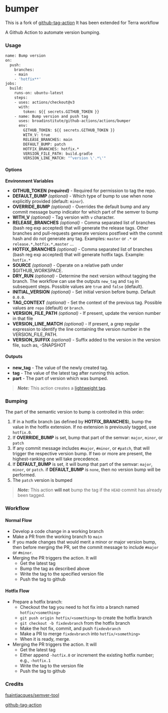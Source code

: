 # bumper

This is a fork of [github-tag-action](https://github.com/anothrNick/github-tag-action)
It has been extended for Terra workflow

A Github Action to automate version bumping.

### Usage

```Dockerfile
name: Bump version
on:
  push:
    branches:
    - main
    - 'hotfix**'
jobs:
  build:
    runs-on: ubuntu-latest
    steps:
    - uses: actions/checkout@v3
      with:
        token: ${{ secrets.GITHUB_TOKEN }}
    - name: Bump version and push tag
      uses: broadinstitute/github-actions/actions/bumper
      env:
        GITHUB_TOKEN: ${{ secrets.GITHUB_TOKEN }}
        WITH_V: true
        RELEASE_BRANCHES: main
        DEFAULT_BUMP: patch
        HOTFIX_BRANCHES: hotfix.*
        VERSION_FILE_PATH: build.gradle
        VERSION_LINE_MATCH: "^version \'.*\'"
```

#### Options

**Environment Variables**

* **GITHUB_TOKEN** ***(required)*** - Required for permission to tag the repo.
* **DEFAULT_BUMP** *(optional)* - Which type of bump to use when none explicitly provided (default: `minor`).
* **OVERRIDE_BUMP** *(optional)* - Overrides the default bump and any commit message bump
  indicator for which part of the semver to bump
* **WITH_V** *(optional)* - Tag version with `v` character.
* **RELEASE_BRANCHES** *(optional)* - Comma separated list of branches (bash reg exp accepted) that will generate the release tags. Other branches and pull-requests generate versions postfixed with the commit hash and do not generate any tag. Examples: `master` or `.*` or `release.*,hotfix.*,master` ...
* **HOTFIX_BRANCHES** *(optional)* - Comma separated list of branches (bash reg exp
  accepted) that will generate hotfix tags. Example: `hotfix.*`
* **SOURCE** *(optional)* - Operate on a relative path under $GITHUB_WORKSPACE.
* **DRY_RUN** *(optional)* - Determine the next version without tagging the branch. The workflow can use the outputs `new_tag` and `tag` in subsequent steps. Possible values are ```true``` and ```false``` (default).
* **INITIAL_VERSION** *(optional)* - Set initial version before bump. Default `0.0.0`.
* **TAG_CONTEXT** *(optional)* - Set the context of the previous tag. Possible values are `repo` (default) or `branch`.
* **VERSION_FILE_PATH** *(optional)* - If present, update the version number in that file
* **VERSION_LINE_MATCH** *(optional)* - If present, a grep regular expression to identify the line containing the version number in the VERSION_FILE_PATH.
* **VERSION_SUFFIX** *(optional)* - Suffix added to the version in the version file, such as, -SNAPSHOT

#### Outputs

* **new_tag** - The value of the newly created tag.
* **tag** - The value of the latest tag after running this action.
* **part** - The part of version which was bumped.

> ***Note:*** This action creates a [lightweight tag](https://developer.github.com/v3/git/refs/#create-a-reference).

### Bumping

The part of the semantic version to bump is controlled in this order:
 1. If in a hotfix branch (as defined by **HOTFIX_BRANCHES**), bump the value in the
 hotfix extension. If no extension is previously tagged, use `hotfix.0`.
 2. If **OVERRIDE_BUMP** is set, bump that part of the semvar: `major`, `minor`, or `patch`
 3. If any commit message includes `#major`, `#minor`, or `#patch`, that will trigger the respective version bump. If two or more are present, the highest-ranking one will take precedence.
 4. If **DEFAULT_BUMP** is set, it will bump that part of the semvar: `major`, `minor`, or
 `patch`. if **DEFAULT_BUMP** is `none`, then no version bump will be performed.
 5. The `patch` version is bumped

> ***Note:*** This action **will not** bump the tag if the `HEAD` commit has already been tagged.

### Workflow

#### Normal Flow

* Develop a code change in a working branch
* Make a PR from the working branch to `main`
* If you made changes that would merit a minor or major version bump, then before merging
the PR, set the commit message to include `#major` or `#minor`.
* Merging the PR triggers the action. It will
  * Get the latest tag
  * Bump the tag as described above
  * Write the tag to the specified version file
  * Push the tag to github

#### Hotfix Flow

* Prepare a hotfix branch:
  * Checkout the tag you need to hot fix into a branch named `hotfix/<something>`
  * `git push origin hotfix/<something>` to create the hotfix branch
  * `git checkout -b fixdevbranch` from the hotfix branch
  * Make the hot fix, commit, and push `fixdevbranch`
  * Make a PR to merge `fixdevbranch` into `hotfix/<something>`
  * When it is ready, merge.
* Merging the PR triggers the action. It will
  * Get the latest tag
  * Either append `-hotfix.0` or increment the existing hotfix number; e.g., `-hotfix.1`
  * Write the tag to the version file
  * Push the tag to github

### Credits

[fsaintjacques/semver-tool](https://github.com/fsaintjacques/semver-tool)

[github-tag-action](https://github.com/anothrNick/github-tag-action)
